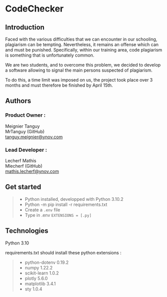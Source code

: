 # CodeChecker

## Introduction

Faced with the various difficulties that we can encounter in our schooling,
plagiarism can be tempting. Nevertheless, it remains an offense which can and must be
punished. Specifically, within our training area, code plagiarism is
something that is unfortunately common.

We are two students,  and to overcome this problem,
we decided to develop a software allowing to signal
the main persons suspected of plagiarism.

To do this, a time limit was imposed on us, the project took place over 3 months and must therefore be finished by April 15th.

## Authors 

### Product Owner : 

Meignier Tanguy  
MrTanguy (GitHub)  
tanguy.meignier@ynov.com  

### Lead Developer : 

Lecherf Mathis  
Mlecherf (GitHub)  
mathis.lecherf@ynov.com 

## Get started

> - Python installed, developped with Python 3.10.2
> - Python -m pip install -r requirements.txt
> - Create a ``.env`` file
> - Type in .env ``EXTENSIONS = [.py]``

## Technologies 

Python 3.10

requirements.txt should install these python extensions : 
> - python-dotenv 0.19.2 
> - numpy 1.22.2 
> - scikit-learn 1.0.2 
> - plotly 5.6.0 
> - matplotlib 3.4.1 
> - sty 1.0.4 

